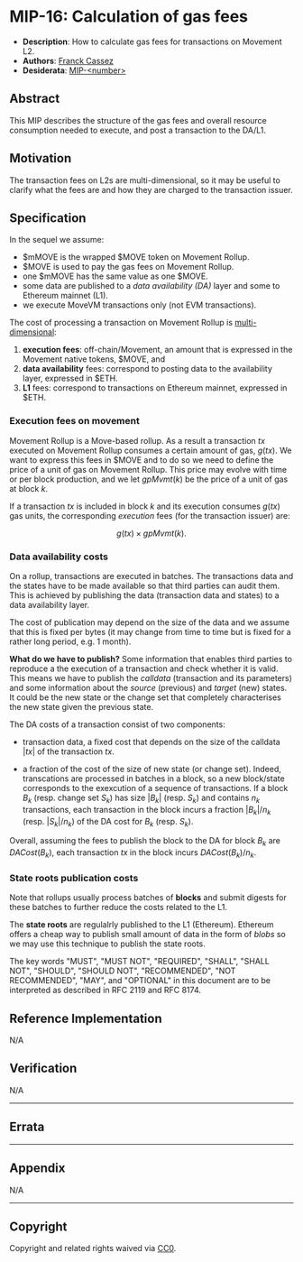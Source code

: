 
# MIP-16: Calculation of gas fees 

- **Description**: How to calculate gas fees for transactions on Movement L2.
- **Authors**: [Franck Cassez](mailto:franck.cassez@movementlabs.xyz)
- **Desiderata**: [MIP-\<number\>](../MD/md-\<number\>)


## Abstract
This MIP describes the structure of the gas fees and overall resource consumption needed to execute, and post a transaction to the DA/L1.


## Motivation

The transaction fees on L2s are multi-dimensional, so it may be useful to clarify what the fees are and how they are charged to the transaction issuer.


## Specification

In the sequel we assume:
- \$mMOVE is the wrapped \$MOVE token on Movement Rollup.
- \$MOVE is used to pay the gas fees on Movement Rollup. 
- one \$mMOVE has the same value as one \$MOVE.
- some data are published to a _data availability (DA)_ layer and some to Ethereum mainnet (L1). 
- we execute MoveVM transactions only (not EVM transactions).

The cost of processing a transaction on Movement Rollup is [multi-dimensional](https://medium.com/offchainlabs/understanding-arbitrum-2-dimensional-fees-fd1d582596c9):

1. **execution fees**: off-chain/Movement, an amount that is expressed in the Movement native tokens,
    \$MOVE, and
2. **data availability** fees: correspond to posting data to the availability layer, expressed in \$ETH.
3. **L1** fees: correspond to transactions on Ethereum mainnet, expressed in \$ETH.

### Execution fees on movement

Movement Rollup is a Move-based rollup. As a result a transaction $\textit{tx}$ executed on Movement Rollup consumes a certain amount of gas, 
$g(tx)$. We want to express this fees in \$MOVE and to do so we need to define the price of a unit of gas on Movement Rollup. This price may evolve with time or per block production, and we let $gpMvmt(k)$ be the price of a unit of gas at block $k$.

If a transaction $tx$ is included in block $k$ and its execution consumes $g(tx)$ gas units, the corresponding _execution_ fees (for the transaction issuer) are:

$$ g(tx) \times gpMvmt(k)\mathpunct.$$

### Data availability costs

On a rollup, transactions are executed in batches. The transactions data and the states have to be made available so that third parties can audit them. This is achieved by publishing the data (transaction data and states) to a data availability layer.

The cost of publication may depend on the size of the data and we assume that this is fixed per bytes (it may change from time to time but is fixed for a rather long period, e.g. 1 month).

**What do we have to publish?** Some information that enables third parties to reproduce a the execution of a transaction and check whether it is valid.
This means we have to publish the _calldata_ (transaction and its parameters) and some information about the _source_ (previous) and _target_ (new) states. It could be the new state or the change set that completely characterises the new state given the previous state. 

The DA costs of a transaction consist of two components:

- transaction data, a fixed cost that depends on the size of the calldata $|tx|$ of the transaction $tx$.

- a fraction of the cost of the size of new state (or change set). Indeed, transcations are processed in batches in a block, so a new block/state corresponds to the exexcution of a sequence of transactions. If a block $B_k$ (resp. change set $S_k$) has size $|B_k|$ (resp. $S_k$) and contains $n_k$ transactions, each transaction in the block incurs a fraction $|B_k|/n_k$ (resp. $|S_k|/n_k$) of the DA cost for $B_k$ (resp. $S_k$). 

Overall, assuming the fees to publish the block to the DA for block $B_k$ are $DACost(B_k)$, each transaction $tx$ in the block incurs 
$DACost(B_k)/n_k$.



### State roots publication costs

Note that rollups usually process batches of **blocks** and submit digests for these batches to further reduce the costs related to the L1.  

The **state roots** are regulalrly published to the L1 (Ethereum). Ethereum offers a cheap way to publish small amount of data in the form of _blobs_ so we may use this technique to publish the state roots.


The key words "MUST", "MUST NOT", "REQUIRED", "SHALL", "SHALL NOT", "SHOULD", "SHOULD NOT", "RECOMMENDED", "NOT RECOMMENDED", "MAY", and "OPTIONAL" in this document are to be interpreted as described in RFC 2119 and RFC 8174.


## Reference Implementation

N/A


## Verification
N/A



---

## Errata
<!--
  Errata should be maintained after publication.

  1. **Transparency and Clarity**: An erratum acknowledges any corrections made post-publication, ensuring that readers are not misled and are always equipped with the most accurate information.

  2. **Accountability**: By noting errors openly, we maintain a high level of responsibility and ownership over our content. It’s an affirmation that we value precision and are ready to correct oversights.

  Each erratum should briefly describe the discrepancy and the correction made, accompanied by a reference to the date and version of the proposal in which the error was identified.

  TODO: Maintain this comment.
-->

---

## Appendix
N/A



---
## Copyright

Copyright and related rights waived via [CC0](../LICENSE.md).